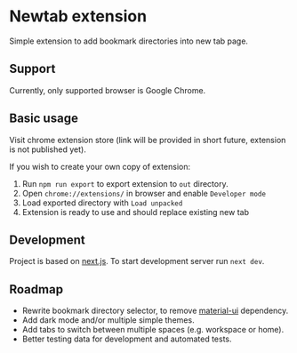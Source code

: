 # Newtab extension
Simple extension to add bookmark directories into new tab page. 

## Support
Currently, only supported browser is Google Chrome. 

## Basic usage
Visit chrome extension store (link will be provided in short future, extension is not published yet).

If you wish to create your own copy of extension: 
1. Run `npm run export` to export extension to `out` directory. 
2. Open `chrome://extensions/` in browser and enable `Developer mode`
3. Load exported directory with `Load unpacked`
4. Extension is ready to use and should replace existing new tab

## Development
Project is based on [next.js](https://github.com/vercel/next.js). To start development server run `next dev`.

## Roadmap
- Rewrite bookmark directory selector, to remove [material-ui](https://github.com/mui-org/material-ui) dependency.
- Add dark mode and/or multiple simple themes.
- Add tabs to switch between multiple spaces (e.g. workspace or home).
- Better testing data for development and automated tests.
